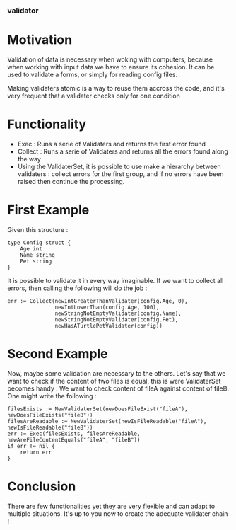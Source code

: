 ### validator ###

Motivation
==========

Validation of data is necessary when woking with computers,
because when working with input data we have to ensure its cohesion.
It can be used to validate a forms, or simply for reading config files.

Making validaters atomic is a way to reuse them accross the code, and it's
very frequent that a validater checks only for one condition

Functionality
=============

- Exec : Runs a serie of Validaters and returns the first error found
- Collect : Runs a serie of Validaters and returns all the errors found along the way
- Using the ValidaterSet, it is possible to use make a hierarchy between validaters : collect errors for the first group, and if no errors have been raised then continue the processing.

First Example
=============

Given this structure :

    type Config struct {
        Age int
        Name string
        Pet string
    }

It is possible to validate it in every way imaginable.
If we want to collect all errors, then calling the following will do the job :

    err := Collect(newIntGreaterThanValidater(config.Age, 0),
                   newIntLowerThan(config.Age, 100),
                   newStringNotEmptyValidater(config.Name),
                   newStringNotEmptyValidater(config.Pet),
                   newHasATurtlePetValidater(config))

Second Example
==============

Now, maybe some validation are necessary to the others.
Let's say that we want to check if the content of two files is equal, this is were ValidaterSet becomes handy :
We want to check content of fileA against content of fileB.
One might write the following :

    filesExists := NewValidaterSet(newDoesFileExist("fileA"), newDoesFileExists("fileB"))
    filesAreReadable := NewValidaterSet(newIsFileReadable("fileA"), newIsFileReadable("fileB"))
    err := Exec(filesExists, filesAreReadable, newAreFileContentEquals("fileA", "fileB"))
    if err != nil {
        return err
    }

Conclusion
==========

There are few functionalities yet they are very flexible and can adapt to multiple situations.
It's up to you now to create the adequate validater chain !

